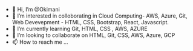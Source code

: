 - 👋 Hi, I’m @Okimani
- 👀 I’m interested in colloborating in Cloud Computing- AWS, Azure, Git, Web Devevepment - HTML, CSS, Bootstrap, React, Javascript.
- 🌱 I’m currently learning Git, HTML, CSS , AWS, AZURE
- 💞️ I’m looking to collaborate on HTML, Git, CSS, AWS, Azure, GCP
- 📫 How to reach me ...

<!---
Okimani/Okimani is a ✨ special ✨ repository because its `README.md` (this file) appears on your GitHub profile.
You can click the Preview link to take a look at your changes.
--->
